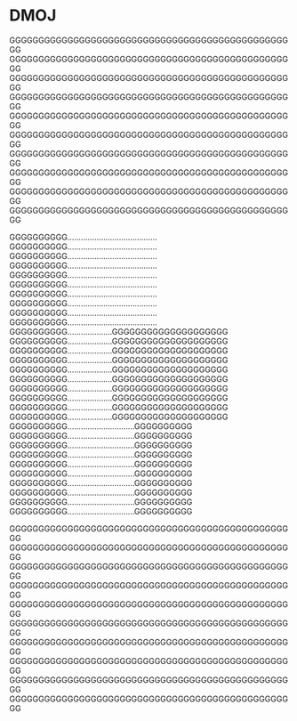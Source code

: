 # DMOJ

GGGGGGGGGGGGGGGGGGGGGGGGGGGGGGGGGGGGGGGGGGGGGGGGGG
GGGGGGGGGGGGGGGGGGGGGGGGGGGGGGGGGGGGGGGGGGGGGGGGGG
GGGGGGGGGGGGGGGGGGGGGGGGGGGGGGGGGGGGGGGGGGGGGGGGGG
GGGGGGGGGGGGGGGGGGGGGGGGGGGGGGGGGGGGGGGGGGGGGGGGGG
GGGGGGGGGGGGGGGGGGGGGGGGGGGGGGGGGGGGGGGGGGGGGGGGGG
GGGGGGGGGGGGGGGGGGGGGGGGGGGGGGGGGGGGGGGGGGGGGGGGGG
GGGGGGGGGGGGGGGGGGGGGGGGGGGGGGGGGGGGGGGGGGGGGGGGGG
GGGGGGGGGGGGGGGGGGGGGGGGGGGGGGGGGGGGGGGGGGGGGGGGGG
GGGGGGGGGGGGGGGGGGGGGGGGGGGGGGGGGGGGGGGGGGGGGGGGGG
GGGGGGGGGGGGGGGGGGGGGGGGGGGGGGGGGGGGGGGGGGGGGGGGGG

GGGGGGGGGG........................................
GGGGGGGGGG........................................
GGGGGGGGGG........................................
GGGGGGGGGG........................................
GGGGGGGGGG........................................
GGGGGGGGGG........................................
GGGGGGGGGG........................................
GGGGGGGGGG........................................
GGGGGGGGGG........................................
GGGGGGGGGG........................................
GGGGGGGGGG....................GGGGGGGGGGGGGGGGGGGG
GGGGGGGGGG....................GGGGGGGGGGGGGGGGGGGG
GGGGGGGGGG....................GGGGGGGGGGGGGGGGGGGG
GGGGGGGGGG....................GGGGGGGGGGGGGGGGGGGG
GGGGGGGGGG....................GGGGGGGGGGGGGGGGGGGG
GGGGGGGGGG....................GGGGGGGGGGGGGGGGGGGG
GGGGGGGGGG....................GGGGGGGGGGGGGGGGGGGG
GGGGGGGGGG....................GGGGGGGGGGGGGGGGGGGG
GGGGGGGGGG....................GGGGGGGGGGGGGGGGGGGG
GGGGGGGGGG....................GGGGGGGGGGGGGGGGGGGG
GGGGGGGGGG..............................GGGGGGGGGG
GGGGGGGGGG..............................GGGGGGGGGG
GGGGGGGGGG..............................GGGGGGGGGG
GGGGGGGGGG..............................GGGGGGGGGG
GGGGGGGGGG..............................GGGGGGGGGG
GGGGGGGGGG..............................GGGGGGGGGG
GGGGGGGGGG..............................GGGGGGGGGG
GGGGGGGGGG..............................GGGGGGGGGG
GGGGGGGGGG..............................GGGGGGGGGG
GGGGGGGGGG..............................GGGGGGGGGG

GGGGGGGGGGGGGGGGGGGGGGGGGGGGGGGGGGGGGGGGGGGGGGGGGG
GGGGGGGGGGGGGGGGGGGGGGGGGGGGGGGGGGGGGGGGGGGGGGGGGG
GGGGGGGGGGGGGGGGGGGGGGGGGGGGGGGGGGGGGGGGGGGGGGGGGG
GGGGGGGGGGGGGGGGGGGGGGGGGGGGGGGGGGGGGGGGGGGGGGGGGG
GGGGGGGGGGGGGGGGGGGGGGGGGGGGGGGGGGGGGGGGGGGGGGGGGG
GGGGGGGGGGGGGGGGGGGGGGGGGGGGGGGGGGGGGGGGGGGGGGGGGG
GGGGGGGGGGGGGGGGGGGGGGGGGGGGGGGGGGGGGGGGGGGGGGGGGG
GGGGGGGGGGGGGGGGGGGGGGGGGGGGGGGGGGGGGGGGGGGGGGGGGG
GGGGGGGGGGGGGGGGGGGGGGGGGGGGGGGGGGGGGGGGGGGGGGGGGG
GGGGGGGGGGGGGGGGGGGGGGGGGGGGGGGGGGGGGGGGGGGGGGGGGG

